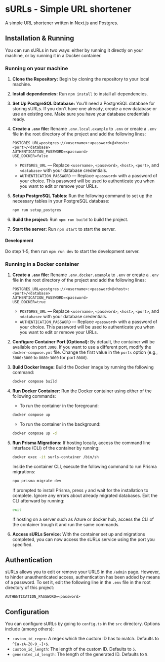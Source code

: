 # sURLs - Simple URL shortener

A simple URL shortener written in Next.js and Postgres.

## Installation & Running

You can run sURLs in two ways: either by running it directly on your machine, or
by running it in a Docker container.

### Running on your machine

1. **Clone the Repository:** 
   Begin by cloning the repository to your local machine.

2. **Install dependencies:** 
   Run `npm install` to install all dependencies.

3. **Set Up PostgreSQL Database:** 
   You'll need a PostgreSQL database for storing sURLs. If you don't have one already, create a new database or use an existing one. Make sure you have your database credentials ready.

4. **Create a `.env` file:** 
   Rename `.env.local.example` to `.env` or create a `.env` file in the root directory of the project and add the following lines:

   ```env
   POSTGRES_URL=postgres://<username>:<password>@<host>:<port>/<database>
   AUTHENTICATION_PASSWORD=<password>
   USE_DOCKER=false
   ```

   * `POSTGRES_URL` — Replace `<username>`, `<password>`, `<host>`, `<port>`, and `<database>` with your database credentials. 
   * `AUTHENTICATION_PASSWORD` — Replace `<password>` with a password of your choice. This password will be used to authenticate you when you want to edit or remove your URLs. 

5. **Setup PostgreSQL Tables:** 
   Run the following command to set up the necessary tables in your PostgreSQL database:

   ```bash
   npm run setup_postgres
   ```

6. **Build the project:** 
   Run `npm run build` to build the project.

7. **Start the server:** 
   Run `npm start` to start the server.

#### Development

Do step 1-5, then run `npm run dev` to start the development server.

### Running in a Docker container

1. **Create a `.env` file:** 
   Rename `.env.docker.example` to `.env` or create a `.env` file in the root directory of the project and add the following lines:

   ```env
   POSTGRES_URL=postgres://<username>:<password>@<host>:<port>/<database>
   AUTHENTICATION_PASSWORD=<password>
   USE_DOCKER=true
   ```

   * `POSTGRES_URL` — Replace `<username>`, `<password>`, `<host>`, `<port>`, and `<database>` with your database credentials. 
   * `AUTHENTICATION_PASSWORD` — Replace `<password>` with a password of your choice. This password will be used to authenticate you when you want to edit or remove your URLs. 

2. **Configure Container Port (Optional):** 
   By default, the container will be available on port `3000`. If you want to use a different port, modify the `docker-compose.yml` file. Change the first value in the `ports` option (e.g., `3000:3000` to `8080:3000` for port `8080`).
   
3. **Build Docker Image:** 
   Build the Docker image by running the following command:

   ```bash
   docker compose build
   ```

4. **Run Docker Container:** 
   Run the Docker container using either of the following commands:
   - To run the container in the foreground:
   ```bash
   docker compose up
   ```

   - To run the container in the background:
   ```bash
   docker compose up -d
   ```

5. **Run Prisma Migrations:** 
   If hosting locally, access the command line interface (CLI) of the container by running:

   ```bash
   docker exec -it surls-container /bin/sh
   ```

   Inside the container CLI, execute the following command to run Prisma migrations:

   ```bash
   npx prisma migrate dev
   ```

   If prompted to install Prisma, press `y` and wait for the installation to complete. Ignore any errors about already migrated databases. Exit the CLI afterward by running:

   ```bash
   exit
   ```

   If hosting on a server such as Azure or docker hub, access the CLI of the container trough it and run the same commands.

6. **Access sURLs Service:** 
   With the container set up and migrations completed, you can now access the sURLs service using the port you specified.

## Authentication

sURLs allows you to edit or remove your URLS in the `/admin` page. However, to
hinder unauthenticated access, authentication has been added by means of a
password. To set it, edit the following line in the `.env` file in the root directory of this project:
```env
AUTHENTICATION_PASSWORD=<password>
```

## Configuration

You can configure sURLs by going to `config.ts` in the `src` directory. Options
include (among others):

- `custom_id_regex`: A regex which the custom ID has to match. Defaults to
  `^[a-zA-Z0-9_-]+$`.
- `custom_id_length`: The length of the custom ID. Defaults to `5`.
- `generated_id_length`: The length of the generated ID. Defaults to `5`.
